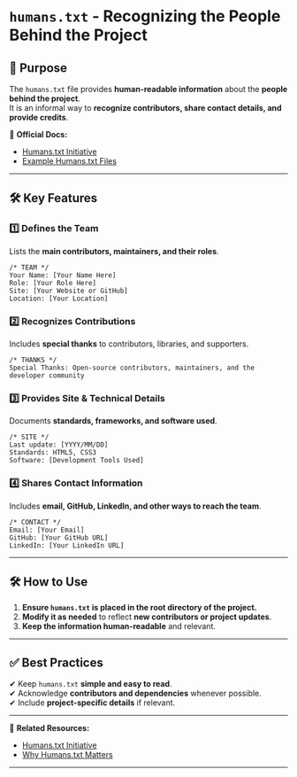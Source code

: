# `humans.txt` - Recognizing the People Behind the Project

## **📌 Purpose**
The `humans.txt` file provides **human-readable information** about the **people behind the project**.  
It is an informal way to **recognize contributors, share contact details, and provide credits**.

📖 **Official Docs:**  
- [Humans.txt Initiative](https://humanstxt.org)  
- [Example Humans.txt Files](https://github.com/joshbuchea/humans.txt)  

---

## **🛠 Key Features**
### **1️⃣ Defines the Team**
Lists the **main contributors, maintainers, and their roles**.  
```
/* TEAM */
Your Name: [Your Name Here]
Role: [Your Role Here]
Site: [Your Website or GitHub]
Location: [Your Location]
``` 

### **2️⃣ Recognizes Contributions**
Includes **special thanks** to contributors, libraries, and supporters.  
```
/* THANKS */
Special Thanks: Open-source contributors, maintainers, and the developer community
```  

### **3️⃣ Provides Site & Technical Details**
Documents **standards, frameworks, and software used**.  
```
/* SITE */
Last update: [YYYY/MM/DD]
Standards: HTML5, CSS3
Software: [Development Tools Used]
```  

### **4️⃣ Shares Contact Information**
Includes **email, GitHub, LinkedIn, and other ways to reach the team**.  
```
/* CONTACT */
Email: [Your Email]
GitHub: [Your GitHub URL]
LinkedIn: [Your LinkedIn URL]
```  

---

## **🛠 How to Use**
1. **Ensure `humans.txt` is placed in the root directory of the project.**  
2. **Modify it as needed** to reflect **new contributors or project updates**.  
3. **Keep the information human-readable** and relevant.  

---

## **✅ Best Practices**
✔ Keep `humans.txt` **simple and easy to read**.  
✔ Acknowledge **contributors and dependencies** whenever possible.  
✔ Include **project-specific details** if relevant.  

---

🔗 **Related Resources:**  
- [Humans.txt Initiative](https://humanstxt.org)  
- [Why Humans.txt Matters](https://www.smashingmagazine.com/2011/10/the-humans-txt-standard-for-giving-credit/)  

---
